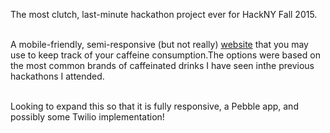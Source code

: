 The most clutch, last-minute hackathon project ever for HackNY Fall 2015.

<br>A mobile-friendly, semi-responsive (but not really) <a href="http://conscou.github.io/Hackathon-Caffeine-Tracker/">website</a> that you may use to keep track of your caffeine consumption.The options were based on the most common brands of caffeinated drinks I have seen inthe previous hackathons I attended.

<br>Looking to expand this so that it is fully responsive, a Pebble app, and possibly some Twilio implementation!
